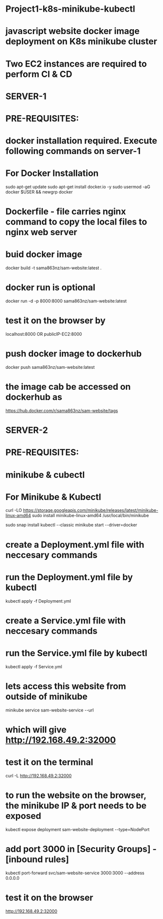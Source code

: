 # Project1-k8s-minikube-kubectl
# javascript website docker image deployment on K8s minikube cluster

# Two EC2 instances are required to perform CI & CD


# SERVER-1
# PRE-REQUISITES:
# docker installation required. Execute following commands on server-1
# For Docker Installation
sudo apt-get update
sudo apt-get install docker.io -y
sudo usermod -aG docker $USER && newgrp docker

# Dockerfile - file carries nginx command to copy the local files to nginx web server

# buid docker image
docker build -t sama863nz/sam-website:latest .

# docker run is optional 
docker run -d -p 8000:8000 sama863nz/sam-website:latest
# test it on the browser by
localhost:8000 OR publicIP-EC2:8000

# push docker image to dockerhub
docker push sama863nz/sam-website:latest

# the image cab be accessed on dockerhub as
https://hub.docker.com/r/sama863nz/sam-website/tags



# SERVER-2
# PRE-REQUISITES:
# minikube & cubectl

# For Minikube & Kubectl
curl -LO https://storage.googleapis.com/minikube/releases/latest/minikube-linux-amd64
sudo install minikube-linux-amd64 /usr/local/bin/minikube 

sudo snap install kubectl --classic
minikube start --driver=docker


# create a Deployment.yml file with neccesary commands
# run the Deployment.yml file by kubectl
kubectl apply -f Deployment.yml 

# create a Service.yml file with neccesary commands
# run the Service.yml file by kubectl
kubectl apply -f Service.yml

# lets access this website from outside of minikube
minikube service sam-website-service --url
# which will give http://192.168.49.2:32000

# test it on the terminal
curl -L http://192.168.49.2:32000

# to run the website on the browser, the minikube IP & port needs to be exposed
kubectl expose deployment sam-website-deployment --type=NodePort

# add port 3000 in [Security Groups] - [inbound rules]
kubectl port-forward svc/sam-website-service 3000:3000 --address 0.0.0.0

# test it on the browser
http://192.168.49.2:32000


